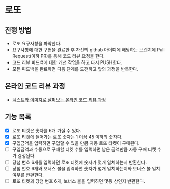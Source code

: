 # 로또
## 진행 방법
* 로또 요구사항을 파악한다.
* 요구사항에 대한 구현을 완료한 후 자신의 github 아이디에 해당하는 브랜치에 Pull Request(이하 PR)를 통해 코드 리뷰 요청을 한다.
* 코드 리뷰 피드백에 대한 개선 작업을 하고 다시 PUSH한다.
* 모든 피드백을 완료하면 다음 단계를 도전하고 앞의 과정을 반복한다.

## 온라인 코드 리뷰 과정
* [텍스트와 이미지로 살펴보는 온라인 코드 리뷰 과정](https://github.com/next-step/nextstep-docs/tree/master/codereview)

## 기능 목록
- [x] 로또 티켓은 숫자를 6개 가질 수 있다.
- [x] 로또 티켓에 들어가는 로또 숫자는 1 이상 45 이하의 숫자다.
- [x] 구입금액을 입력하면 구입할 수 있을 만큼 자동 로또 티켓이 구매된다.
- [ ] 구입금액과 수동으로 구매할 티켓 수를 입력하면 남은 금액만큼 자동 구매 티켓 수가 결정된다.
- [ ] 당첨 번호 6개를 입력하면 로또 티켓에 숫자가 몇개 일치하는지 반환한다.
- [ ] 당첨 번호 6개와 보너스 볼을 입력하면 숫자가 몇개 일치하는지와 보너스 볼 일치 여부를 반환한다.
- [ ] 로또 티켓과 당첨 번호 6개, 보너스 볼을 입력하면 몇등 상인지 반환한다.